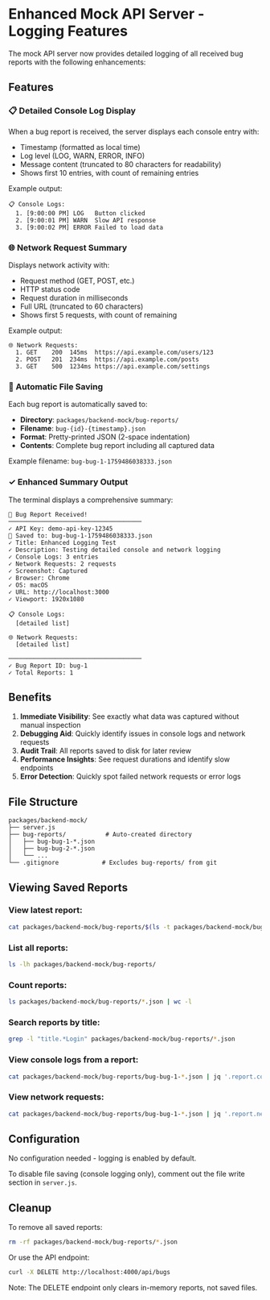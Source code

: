 # Enhanced Mock API Server - Logging Features

The mock API server now provides detailed logging of all received bug reports with the following enhancements:

## Features

### 📋 Detailed Console Log Display
When a bug report is received, the server displays each console entry with:
- Timestamp (formatted as local time)
- Log level (LOG, WARN, ERROR, INFO)
- Message content (truncated to 80 characters for readability)
- Shows first 10 entries, with count of remaining entries

Example output:
```
📋 Console Logs:
  1. [9:00:00 PM] LOG   Button clicked
  2. [9:00:01 PM] WARN  Slow API response
  3. [9:00:02 PM] ERROR Failed to load data
```

### 🌐 Network Request Summary
Displays network activity with:
- Request method (GET, POST, etc.)
- HTTP status code
- Request duration in milliseconds
- Full URL (truncated to 60 characters)
- Shows first 5 requests, with count of remaining

Example output:
```
🌐 Network Requests:
  1. GET    200  145ms  https://api.example.com/users/123
  2. POST   201  234ms  https://api.example.com/posts
  3. GET    500  1234ms https://api.example.com/settings
```

### 💾 Automatic File Saving
Each bug report is automatically saved to:
- **Directory**: `packages/backend-mock/bug-reports/`
- **Filename**: `bug-{id}-{timestamp}.json`
- **Format**: Pretty-printed JSON (2-space indentation)
- **Contents**: Complete bug report including all captured data

Example filename: `bug-bug-1-1759486038333.json`

### ✓ Enhanced Summary Output
The terminal displays a comprehensive summary:
```
📝 Bug Report Received!
─────────────────────────────────────
✓ API Key: demo-api-key-12345
💾 Saved to: bug-bug-1-1759486038333.json
✓ Title: Enhanced Logging Test
✓ Description: Testing detailed console and network logging
✓ Console Logs: 3 entries
✓ Network Requests: 2 requests
✓ Screenshot: Captured
✓ Browser: Chrome
✓ OS: macOS
✓ URL: http://localhost:3000
✓ Viewport: 1920x1080

📋 Console Logs:
  [detailed list]

🌐 Network Requests:
  [detailed list]
  
─────────────────────────────────────
✓ Bug Report ID: bug-1
✓ Total Reports: 1
```

## Benefits

1. **Immediate Visibility**: See exactly what data was captured without manual inspection
2. **Debugging Aid**: Quickly identify issues in console logs and network requests
3. **Audit Trail**: All reports saved to disk for later review
4. **Performance Insights**: See request durations and identify slow endpoints
5. **Error Detection**: Quickly spot failed network requests or error logs

## File Structure

```
packages/backend-mock/
├── server.js
├── bug-reports/           # Auto-created directory
│   ├── bug-bug-1-*.json
│   ├── bug-bug-2-*.json
│   └── ...
└── .gitignore            # Excludes bug-reports/ from git
```

## Viewing Saved Reports

### View latest report:
```bash
cat packages/backend-mock/bug-reports/$(ls -t packages/backend-mock/bug-reports/ | head -1)
```

### List all reports:
```bash
ls -lh packages/backend-mock/bug-reports/
```

### Count reports:
```bash
ls packages/backend-mock/bug-reports/*.json | wc -l
```

### Search reports by title:
```bash
grep -l "title.*Login" packages/backend-mock/bug-reports/*.json
```

### View console logs from a report:
```bash
cat packages/backend-mock/bug-reports/bug-bug-1-*.json | jq '.report.console'
```

### View network requests:
```bash
cat packages/backend-mock/bug-reports/bug-bug-1-*.json | jq '.report.network'
```

## Configuration

No configuration needed - logging is enabled by default.

To disable file saving (console logging only), comment out the file write section in `server.js`.

## Cleanup

To remove all saved reports:
```bash
rm -rf packages/backend-mock/bug-reports/*.json
```

Or use the API endpoint:
```bash
curl -X DELETE http://localhost:4000/api/bugs
```

Note: The DELETE endpoint only clears in-memory reports, not saved files.
